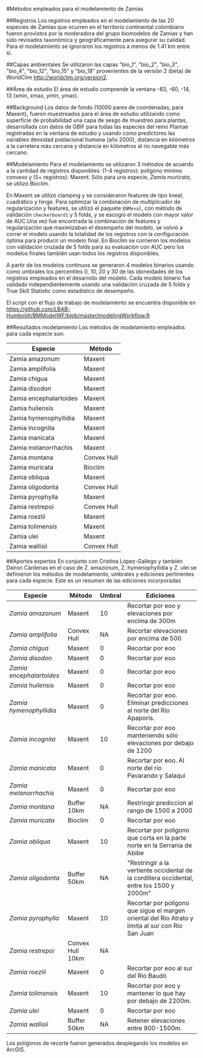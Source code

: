 #Métodos empleados para el modelamiento de Zamias

##Registros
Los registros empleados en el modelamiento de las 20 especies de Zamias que ocurren en el territorio continental colombiano  fueron provistos por la moderadora del grupo biomodelos de Zamias y han sido revisados taxonómica y geográficamente para asegurar su calidad. Para el modelamiento se ignoraron los registros a menos de 1.41 km entre si.

##Capas ambientales
Se utilizaron las capas "bio_1", "bio_2", "bio_3", "bio_4", "bio_12", "bio_15" y "bio_18" provenientes de la versión 2 (beta) de WorldClim http://worldclim.org/version2.

##Área de estudio
El área de estudio comprende la ventana -83, -60, -14, 13  (xmin, xmax, ymin, ymax).

##Background
Los datos de fondo (10000 pares de coordenadas, para Maxent), fueron muestreados para el área de estudio utilizando como superficie de probabilidad una capa de sesgo de muestreo para plantas, desarrollada con datos de GBIF para todas las especies del reino Plantae registradas en la ventana de estudio y usando como predictores las variables densidad poblacional humana (año 2000), distancia en kilómetros a la carretera más cercana y distancia en kilómetros al rio navegable más cercano.

##Modelamiento
Para el modelamiento se utilizaron 3 métodos de acuerdo a la cantidad de registros disponibles: (1-4 registros): polígono mínimo convexo y (5+ registros): Maxent. Sólo para una especie, *Zamia muricata*, se utilizó Bioclim.

En Maxent se utilizó clamping y se consideraron features de tipo lineal, cuadrático y hinge. Para optimizar la combinación de multiplicador de regularización y features, se utilizó el paquete `ENMeval`, con método de validación `checkerboard1` y 5 folds, y se escogió el modelo con mayor valor de AUC.Una vez fue encontrada la combinación de features y regularización que maximizaban el desempeño del modelo, se volvió a correr el modelo usando la totalidad de los registros con la configuración óptima para producir un modelo final. En Bioclim se corrieron los modelos con validación cruzada de 5 folds para su evaluación con AUC pero los modelos finales también usan todos los registros disponibles.

A partir de los modelos continuos se generaron 4 modelos binarios usando como umbrales los percentiles 0, 10, 20 y 30 de las idoneidades de los registros empleados en el desarrollo del modelo. Cada modelo binario fue validado independientemente usando una validación cruzada de 5 folds y True Skill Statistic como estadístico de desempeño.

El script con el flujo de trabajo de modelamiento se encuentra disponible en https://github.com/LBAB-Humboldt/BMModelWF/blob/master/modelingWorkflow.R

##Resultados modelamiento
Los métodos de modelamiento empleados para cada especie son: 

Especie|Método
-------|------
Zamia amazonum | Maxent
Zamia amplifolia | Maxent
Zamia chigua | Maxent
Zamia disodon	| Maxent
Zamia encephalartoides | Maxent
Zamia huilensis |	Maxent
Zamia hymenophyllidia |	Maxent
Zamia incognita	| Maxent
Zamia manicata | Maxent
Zamia melanorrhachis | Maxent
Zamia montana	| Convex Hull
Zamia muricata | Bioclim
Zamia obliqua	| Maxent
Zamia oligodonta | Convex Hull
Zamia pyrophylla | Maxent
Zamia restrepoi | Convex Hull
Zamia roezlii	| Maxent
Zamia tolimensis	| Maxent
Zamia ulei	| Maxent
Zamia wallisii	| Convex Hull

##Aportes expertos
En conjunto con Cristina López-Gallego y también Dairon Cárdenas en el caso de Z. amazonum, Z. hymenophyllidia y Z. ulei se definieron los métodos de modelamiento, umbrales y  ediciones pertinentes para cada especie. Este es un resumen de las ediciones incorporadas

Especie|Método|Umbral|Ediciones
-------|------|------|---------
*Zamia amazonum*|Maxent|10|Recortar por eoo y elevaciones por encima de 300m
*Zamia amplifolia*|Convex Hull|NA|Recortar elevaciones por encima de 500
*Zamia chigua*|Maxent|0|Recortar por eoo
*Zamia disodon*|Maxent|0|Recortar por eoo
*Zamia encephalartoides*|Maxent|0|Recortar por eoo
*Zamia huilensis*|Maxent|0|Recortar por eoo
*Zamia hymenophyllidia*|Maxent|0|Recortar por eoo. Eliminar predicciones al norte del Río Apaporis.
*Zamia incognita*|Maxent|10|Recortar por eoo manteniendo sólo elevaciones por debajo de 1200
*Zamia manicata*|Maxent|0|Recortar por eoo. Al norte del rio Pavarando y Salaqui
*Zamia melanorrhachis*|Maxent|0|Recortar por eoo
*Zamia montana*|Buffer 10km|NA|Restringir prediccion al rango de 1500 a 2000
*Zamia muricata*|Bioclim|0|Recortar por eoo
*Zamia obliqua*|Maxent|10|Recortar por poligono que corta en la parte norte en la Serrania de Abibe
*Zamia oligodonta*|Buffer 50km|NA|"Restringir a la vertiente occidental de la cordillera occidental, entre los 1500 y 2000m"
*Zamia pyrophylla*|Maxent|10|Recortar por poligono que sigue el margen oriental del Rio Atrato y limita al sur con Rio San Juan
*Zamia restrepoi*|Convex Hull 10km|NA
*Zamia roezlii*|Maxent|0|Recortar por eoo al sur del Rio Baudó
*Zamia tolimensis*|Maxent|10|Recortar por eoo y mantener lo que hay por debajo de 2200m.
*Zamia ulei*|Maxent|0|Recortar por eoo
*Zamia wallisii*|Buffer 50km|NA|Retener elevaciones entre 900-1500m.

Los polígonos de recorte fueron generados desplegando los modelos en ArcGIS.